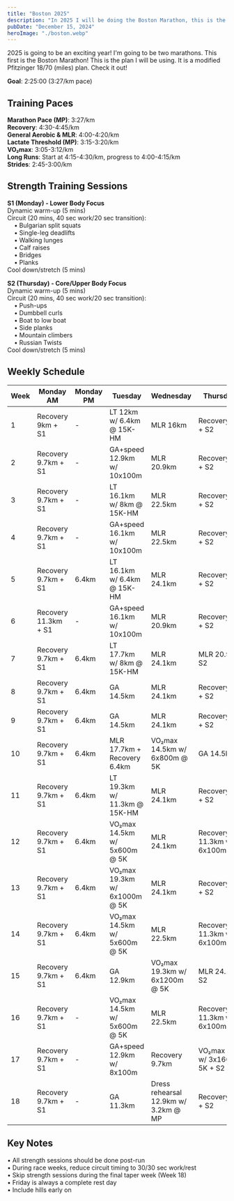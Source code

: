 ```yaml
---
title: "Boston 2025"
description: "In 2025 I will be doing the Boston Marathon, this is the plan that I will be following"
pubDate: "December 15, 2024"
heroImage: "./boston.webp"
---
```


2025 is going to be an exciting year! I'm going to be two marathons. This first is the Boston Marathon! This is the plan I will be using. It is a modified Pfitzinger 18/70 (miles) plan. Check it out!

**Goal**: 2:25:00 (3:27/km pace)

## Training Paces
**Marathon Pace (MP)**: 3:27/km  
**Recovery**: 4:30-4:45/km  
**General Aerobic & MLR**: 4:00-4:20/km  
**Lactate Threshold (MP)**: 3:15-3:20/km  
**VO₂max**: 3:05-3:12/km  
**Long Runs**: Start at 4:15-4:30/km, progress to 4:00-4:15/km  
**Strides**: 2:45-3:00/km  

## Strength Training Sessions

**S1 (Monday) - Lower Body Focus**  
Dynamic warm-up (5 mins)  
Circuit (20 mins, 40 sec work/20 sec transition):  
&nbsp;&nbsp;&nbsp;&nbsp;&bull;&nbsp;Bulgarian split squats  
&nbsp;&nbsp;&nbsp;&nbsp;&bull;&nbsp;Single-leg deadlifts  
&nbsp;&nbsp;&nbsp;&nbsp;&bull;&nbsp;Walking lunges  
&nbsp;&nbsp;&nbsp;&nbsp;&bull;&nbsp;Calf raises  
&nbsp;&nbsp;&nbsp;&nbsp;&bull;&nbsp;Bridges  
&nbsp;&nbsp;&nbsp;&nbsp;&bull;&nbsp;Planks  
Cool down/stretch (5 mins)  

**S2 (Thursday) - Core/Upper Body Focus**  
Dynamic warm-up (5 mins)  
Circuit (20 mins, 40 sec work/20 sec transition):  
&nbsp;&nbsp;&nbsp;&nbsp;&bull;&nbsp;Push-ups  
&nbsp;&nbsp;&nbsp;&nbsp;&bull;&nbsp;Dumbbell curls  
&nbsp;&nbsp;&nbsp;&nbsp;&bull;&nbsp;Boat to low boat  
&nbsp;&nbsp;&nbsp;&nbsp;&bull;&nbsp;Side planks  
&nbsp;&nbsp;&nbsp;&nbsp;&bull;&nbsp;Mountain climbers  
&nbsp;&nbsp;&nbsp;&nbsp;&bull;&nbsp;Russian Twists  
Cool down/stretch (5 mins)  

## Weekly Schedule

| Week | Monday AM | Monday PM | Tuesday | Wednesday | Thursday AM | Thursday PM | Friday | Saturday | Sunday | Total KM |
|------|-----------|-----------|----------|------------|-------------|-------------|---------|-----------|---------|-----------|
| 1 | Recovery 9km + S1 | - | LT 12km w/ 6.4km @ 15K-HM | MLR 16km | Recovery 10km + S2 | - | Rest | GA 13km | Long 27km | 87 |
| 2 | Recovery 9.7km + S1 | - | GA+speed 12.9km w/ 10x100m | MLR 20.9km | Recovery 9.7km + S2 | - | Rest | MLR 17.7km | MP 27.4km w/ 12.9km @ MP | 98.3 |
| 3 | Recovery 9.7km + S1 | - | LT 16.1km w/ 8km @ 15K-HM | MLR 22.5km | Recovery 9.7km + S2 | - | Rest | MLR 19.3km | MLR 25.7km | 103 |
| 4 | Recovery 9.7km + S1 | - | GA+speed 16.1km w/ 10x100m | MLR 22.5km | Recovery 9.7km + S2 | - | Rest | MLR 19.3km | Long 32.2km | 109.5 |
| 5 | Recovery 9.7km + S1 | 6.4km | LT 16.1km w/ 6.4km @ 15K-HM | MLR 24.1km | Recovery 9.7km + S2 | - | Rest | MLR 20.9km | MP 29km w/ 16.1km @ MP | 115.9 |
| 6 | Recovery 11.3km + S1 | - | GA+speed 16.1km w/ 10x100m | MLR 20.9km | Recovery 9.7km + S2 | - | Rest | GA 16.1km | Long 25.7km | 99.8 |
| 7 | Recovery 9.7km + S1 | 6.4km | LT 17.7km w/ 8km @ 15K-HM | MLR 24.1km | MLR 20.9km + S2 | - | Rest | GA+speed 12.9km w/ 10x100m | Long 32.2km | 123.9 |
| 8 | Recovery 9.7km + S1 | 6.4km | GA 14.5km | MLR 24.1km | Recovery 9.7km + S2 | 6.4km | Rest | Recovery 11.3km | Long 35.4km | 120.7 |
| 9 | Recovery 9.7km + S1 | 6.4km | GA 14.5km | MLR 24.1km | Recovery 9.7km + S2 | 6.4km | Rest | Recovery+speed 11.3km w/ 6x100m | MP 29km w/ 19.3km @ MP | 115.9 |
| 10 | Recovery 9.7km + S1 | 6.4km | MLR 17.7km + Recovery 6.4km | VO₂max 14.5km w/ 6x800m @ 5K | GA 14.5km + S2 | - | Rest | GA+speed 12.9km w/ 10x100m | Long 25.7km | 107.8 |
| 11 | Recovery 9.7km + S1 | 6.4km | LT 19.3km w/ 11.3km @ 15K-HM | MLR 24.1km | Recovery 9.7km + S2 | 6.4km | Rest | GA 12.9km | Long 38.6km | 127.1 |
| 12 | Recovery 9.7km + S1 | 6.4km | VO₂max 14.5km w/ 5x600m @ 5K | MLR 24.1km | Recovery+speed 11.3km w/ 6x100m + S2 | - | Rest | Race 15km | Long 29km | 110 |
| 13 | Recovery 9.7km + S1 | 6.4km | VO₂max 19.3km w/ 6x1000m @ 5K | MLR 24.1km | Recovery 9.7km + S2 | 6.4km | Rest | MLR 19.3km | MP 32.2km w/ 22.5km @ MP | 127.1 |
| 14 | Recovery 9.7km + S1 | 6.4km | VO₂max 14.5km w/ 5x600m @ 5K | MLR 22.5km | Recovery+speed 11.3km w/ 6x100m + S2 | - | Rest | Race 15km | Long 29km | 108.4 |
| 15 | Recovery 9.7km + S1 | 6.4km | GA 12.9km | VO₂max 19.3km w/ 6x1200m @ 5K | MLR 24.1km + S2 | 6.4km | Rest | GA+speed 12.9km w/ 8x100m | Long 35.4km | 127.1 |
| 16 | Recovery 9.7km + S1 | - | VO₂max 14.5km w/ 5x600m @ 5K | MLR 22.5km | Recovery+speed 11.3km w/ 6x100m + S2 | - | Rest | Race 10km | Long 27.4km | 95.4 |
| 17 | Recovery 9.7km + S1 | - | GA+speed 12.9km w/ 8x100m | Recovery 9.7km | VO₂max 14.5km w/ 3x1600m @ 5K + S2 | - | Rest | GA+speed 11.3km w/ 8x100m | MLR 20.9km | 79 |
| 18 | Recovery 9.7km + S1 | - | GA 11.3km | Dress rehearsal 12.9km w/ 3.2km @ MP | Recovery 9.7km + S2 | - | Rest | Recovery 6.4km | MARATHON | 50 |


## Key Notes  
&bull;&nbsp;All strength sessions should be done post-run  
&bull;&nbsp;During race weeks, reduce circuit timing to 30/30 sec work/rest  
&bull;&nbsp;Skip strength sessions during the final taper week (Week 18)  
&bull;&nbsp;Friday is always a complete rest day  
&bull;&nbsp;Include hills early on